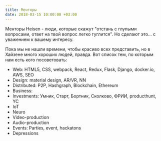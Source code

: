 ```yaml
---
title: Менторы
date: 2018-03-15 10:00:00 +03:00
---
```


Менторы Heisen - люди, которые скажут "отстань с глупыми вопросами, ответ на твой вопрос легко гуглится". Но сделают это... с уважением к вашему интересу.

Пока мы не нашли времени, чтобы красиво всех представить, но в Хайзене много хороших людей, правда. Вот список тем, по которым нам  есть кого посоветовать:

* Web: HTML5, CSS, webpack, React, Redux, Flask, Django, docker.io, AWS, SEO
* Design: material design, AR/VR, NN
* Distributed: P2P, Hashgraph, Blockchain, Ethereum
* Business: 
* Investments: Умник, Старт, Бортник, Сколково, ФРИИ, producthunt, YC
* IoT
* Neuro
* Video-production
* Audio-production
* Events: Parties, event, hackatons
* Depressions
